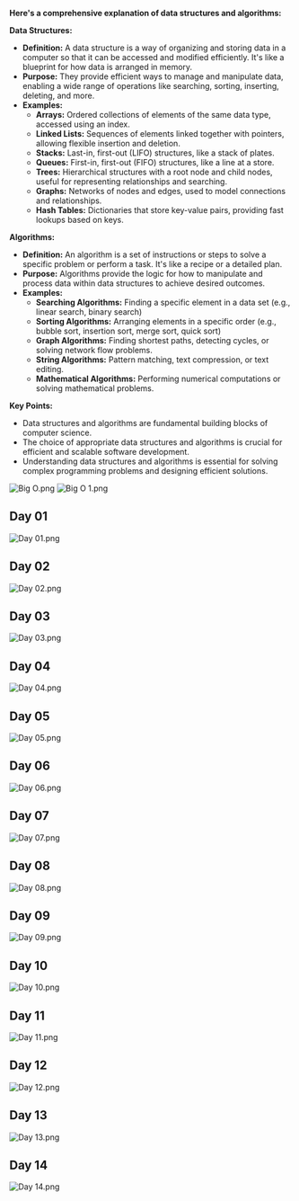 **Here's a comprehensive explanation of data structures and algorithms:**

**Data Structures:**

* **Definition:** A data structure is a way of organizing and storing data in a computer so that it can be accessed and modified efficiently. It's like a blueprint for how data is arranged in memory.
* **Purpose:** They provide efficient ways to manage and manipulate data, enabling a wide range of operations like searching, sorting, inserting, deleting, and more.
* **Examples:**
    - **Arrays:** Ordered collections of elements of the same data type, accessed using an index.
    - **Linked Lists:** Sequences of elements linked together with pointers, allowing flexible insertion and deletion.
    - **Stacks:** Last-in, first-out (LIFO) structures, like a stack of plates.
    - **Queues:** First-in, first-out (FIFO) structures, like a line at a store.
    - **Trees:** Hierarchical structures with a root node and child nodes, useful for representing relationships and searching.
    - **Graphs:** Networks of nodes and edges, used to model connections and relationships.
    - **Hash Tables:** Dictionaries that store key-value pairs, providing fast lookups based on keys.

**Algorithms:**

* **Definition:** An algorithm is a set of instructions or steps to solve a specific problem or perform a task. It's like a recipe or a detailed plan.
* **Purpose:** Algorithms provide the logic for how to manipulate and process data within data structures to achieve desired outcomes.
* **Examples:**
    - **Searching Algorithms:** Finding a specific element in a data set (e.g., linear search, binary search)
    - **Sorting Algorithms:** Arranging elements in a specific order (e.g., bubble sort, insertion sort, merge sort, quick sort)
    - **Graph Algorithms:** Finding shortest paths, detecting cycles, or solving network flow problems.
    - **String Algorithms:** Pattern matching, text compression, or text editing.
    - **Mathematical Algorithms:** Performing numerical computations or solving mathematical problems.

**Key Points:**

* Data structures and algorithms are fundamental building blocks of computer science.
* The choice of appropriate data structures and algorithms is crucial for efficient and scalable software development.
* Understanding data structures and algorithms is essential for solving complex programming problems and designing efficient solutions.

![Big O.png](src%2Fmain%2Fjava%2Fcom%2Fiimtiaz%2FDSA_theory%2FBig%20O.png)
![Big O 1.png](src%2Fmain%2Fjava%2Fcom%2Fiimtiaz%2FDSA_theory%2FBig%20O%201.png)

## Day 01
![Day 01.png](src%2Fmain%2Fjava%2Fcom%2Fiimtiaz%2Fday_01%2FDay%2001.png)

## Day 02
![Day 02.png](src%2Fmain%2Fjava%2Fcom%2Fiimtiaz%2Fday_02%2FDay%2002.png)

## Day 03
![Day 03.png](src%2Fmain%2Fjava%2Fcom%2Fiimtiaz%2Fday_03%2FDay%2003.png)

## Day 04
![Day 04.png](src%2Fmain%2Fjava%2Fcom%2Fiimtiaz%2Fday_04%2FDay%2004.png)

## Day 05
![Day 05.png](src%2Fmain%2Fjava%2Fcom%2Fiimtiaz%2Fday_05%2FDay%2005.png)

## Day 06
![Day 06.png](src%2Fmain%2Fjava%2Fcom%2Fiimtiaz%2Fday_06%2FDay%2006.png)

## Day 07
![Day 07.png](src%2Fmain%2Fjava%2Fcom%2Fiimtiaz%2Fday_07%2FDay%2007.png)

## Day 08
![Day 08.png](..%2FDay%2008.png)

## Day 09
![Day 09.png](src%2Fmain%2Fjava%2Fcom%2Fiimtiaz%2Fday_09%2FDay%2009.png)

## Day 10
![Day 10.png](src%2Fmain%2Fjava%2Fcom%2Fiimtiaz%2Fday_10%2FDay%2010.png)

## Day 11
![Day 11.png](src%2Fmain%2Fjava%2Fcom%2Fiimtiaz%2Fday_11%2FDay%2011.png)

## Day 12
![Day 12.png](src%2Fmain%2Fjava%2Fcom%2Fiimtiaz%2Fday_12%2FDay%2012.png)

## Day 13
![Day 13.png](src%2Fmain%2Fjava%2Fcom%2Fiimtiaz%2Fday_13%2FDay%2013.png)

## Day 14
![Day 14.png](src%2Fmain%2Fjava%2Fcom%2Fiimtiaz%2Fday_14%2FDay%2014.png)